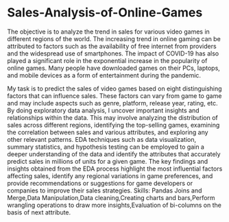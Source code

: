 # Sales-Analysis-of-Online-Games

The objective is to analyze the trend in sales for various video games in different regions of the world. The increasing trend in online gaming can be attributed to factors such as the availability of free internet from providers and the widespread use of smartphones.
The impact of COVID-19 has also played a significant role in the exponential increase in the popularity of online games. Many people have downloaded games on their PCs, laptops, and mobile devices as a form of entertainment during the pandemic.

My task is to predict the sales of video games based on eight distinguishing factors that can influence sales. These factors can vary from game to game and may include aspects such as genre, platform, release year, rating, etc.
By doing exploratory data analysis, I uncover important insights and relationships within the data. This may involve analyzing the distribution of sales across different regions, identifying the top-selling games, examining the correlation between sales and various attributes, and exploring any other relevant patterns.
EDA techniques such as data visualization, summary statistics, and hypothesis testing can be employed to gain a deeper understanding of the data and identify the attributes that accurately predict sales in millions of units for a given game.
The key findings and insights obtained from the EDA process highlight the most influential factors affecting sales, identify any regional variations in game preferences, and provide recommendations or suggestions for game developers or companies to improve their sales strategies.
Skills: Pandas Joins and Merge,Data Manipulation,Data cleaning,Creating charts and bars,Perform wrangling operations to draw more insights,Evaluation of bi-columns on the basis of next attribute.
